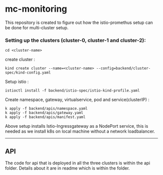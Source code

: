 # mc-monitoring

This repository is created to figure out how the istio-promethus setup can be done for multi-cluster setup.

### Setting up the clusters (cluster-0, cluster-1 and cluster-2):

```
cd <cluster-name>
```

create cluster :
```
kind create cluster --name=<cluster-name> --config=backend/cluster-spec/kind-config.yaml
```

Setup istio :
```
istioctl install -f backend/istio-spec/istio-kind-profile.yaml
```

Create namespace, gateway, virtualservice, pod and service(clusterIP) :
```
k apply -f backend/apis/namespace.yaml
k apply -f backend/apis/gateway.yaml
k apply -f backend/apis/manifest.yaml
```


Above setup installs Istio-Ingressgateway as a NodePort service, this is needed as we install k8s on local machine without a network loadbalancer.

---

## API

The code for api that is deployed in all the three clusters is within the api folder.
Details about it are in readme which is within the folder.